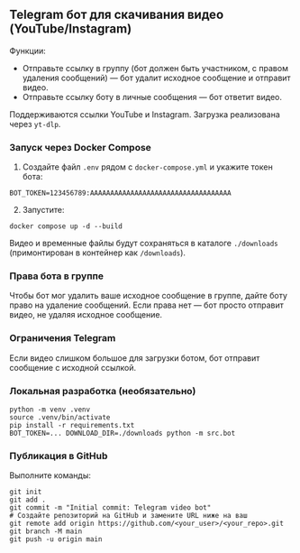 ## Telegram бот для скачивания видео (YouTube/Instagram)

Функции:
- Отправьте ссылку в группу (бот должен быть участником, с правом удаления сообщений) — бот удалит исходное сообщение и отправит видео.
- Отправьте ссылку боту в личные сообщения — бот ответит видео.

Поддерживаются ссылки YouTube и Instagram. Загрузка реализована через `yt-dlp`.

### Запуск через Docker Compose

1) Создайте файл `.env` рядом с `docker-compose.yml` и укажите токен бота:

```
BOT_TOKEN=123456789:AAAAAAAAAAAAAAAAAAAAAAAAAAAAAAAAAAA
```

2) Запустите:

```
docker compose up -d --build
```

Видео и временные файлы будут сохраняться в каталоге `./downloads` (примонтирован в контейнер как `/downloads`).

### Права бота в группе
Чтобы бот мог удалить ваше исходное сообщение в группе, дайте боту право на удаление сообщений. Если права нет — бот просто отправит видео, не удаляя исходное сообщение.

### Ограничения Telegram
Если видео слишком большое для загрузки ботом, бот отправит сообщение с исходной ссылкой.

### Локальная разработка (необязательно)
```
python -m venv .venv
source .venv/bin/activate
pip install -r requirements.txt
BOT_TOKEN=... DOWNLOAD_DIR=./downloads python -m src.bot
```

### Публикация в GitHub
Выполните команды:

```
git init
git add .
git commit -m "Initial commit: Telegram video bot"
# Создайте репозиторий на GitHub и замените URL нижe на ваш
git remote add origin https://github.com/<your_user>/<your_repo>.git
git branch -M main
git push -u origin main
```
